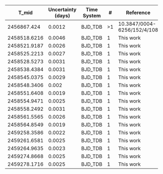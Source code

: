 |T_mid|Uncertainty (days)           |Time System|#                                            |Reference                           |
|-----|-----------------------------|-----------|---------------------------------------------|------------------------------------|
|2456867.424|0.0012                       |BJD_TDB    |>1                                           |10.3847/0004-6256/152/4/108         |
|2458518.6216|0.0046                       |BJD_TDB    |1                                            |This work                           |
|2458521.9187|0.0026                       |BJD_TDB    |1                                            |This work                           |
|2458525.2213|0.0027                       |BJD_TDB    |1                                            |This work                           |
|2458528.5273|0.0031                       |BJD_TDB    |1                                            |This work                           |
|2458538.4384|0.0031                       |BJD_TDB    |1                                            |This work                           |
|2458545.0375|0.0029                       |BJD_TDB    |1                                            |This work                           |
|2458548.3406|0.002                        |BJD_TDB    |1                                            |This work                           |
|2458551.6408|0.0019                       |BJD_TDB    |1                                            |This work                           |
|2458554.9471|0.0025                       |BJD_TDB    |1                                            |This work                           |
|2458558.2492|0.0031                       |BJD_TDB    |1                                            |This work                           |
|2458561.5565|0.0026                       |BJD_TDB    |1                                            |This work                           |
|2458564.8549|0.0019                       |BJD_TDB    |1                                            |This work                           |
|2459258.3586|0.0022                       |BJD_TDB    |1                                            |This work                           |
|2459261.6581|0.0025                       |BJD_TDB    |1                                            |This work                           |
|2459264.9635|0.0023                       |BJD_TDB    |1                                            |This work                           |
|2459274.8668|0.0025                       |BJD_TDB    |1                                            |This work                           |
|2459278.1716|0.0025                       |BJD_TDB    |1                                            |This work                           |
